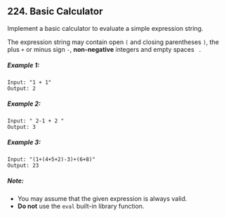 ## 224. Basic Calculator
Implement a basic calculator to evaluate a simple expression string.

The expression string may contain open ```(``` and closing parentheses ```)```, the plus ```+``` or minus sign ```-```, **non-negative** integers and empty spaces ``` ```.

##### Example 1:
```
Input: "1 + 1"
Output: 2
```
##### Example 2:
```
Input: " 2-1 + 2 "
Output: 3
```
##### Example 3:
```
Input: "(1+(4+5+2)-3)+(6+8)"
Output: 23
```
##### Note:
* You may assume that the given expression is always valid.
* **Do not** use the ```eval``` built-in library function.